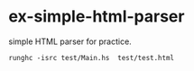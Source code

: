 ex-simple-html-parser
=====================

simple HTML parser for practice.

```
runghc -isrc test/Main.hs  test/test.html
```
